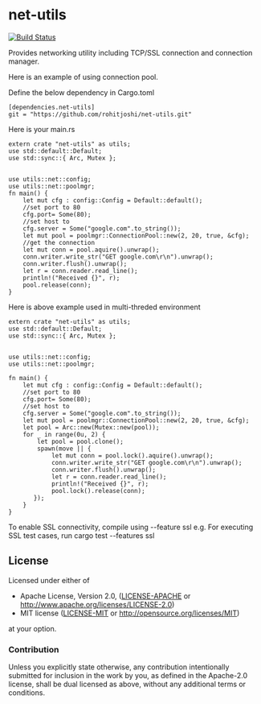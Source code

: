net-utils
=========


[![Build Status](https://travis-ci.org/rohitjoshi/net-utils.svg?branch=master)](https://travis-ci.org/rohitjoshi/net-utils)


Provides networking utility including TCP/SSL connection and connection manager.

Here is an example of using connection pool.

Define the below dependency in Cargo.toml

    [dependencies.net-utils]
    git = "https://github.com/rohitjoshi/net-utils.git"

Here is your main.rs

    extern crate "net-utils" as utils;
    use std::default::Default;
    use std::sync::{ Arc, Mutex };


    use utils::net::config;
    use utils::net::poolmgr;
    fn main() {
        let mut cfg : config::Config = Default::default();
        //set port to 80
        cfg.port= Some(80);
        //set host to
        cfg.server = Some("google.com".to_string());
        let mut pool = poolmgr::ConnectionPool::new(2, 20, true, &cfg);
        //get the connection
        let mut conn = pool.aquire().unwrap();
        conn.writer.write_str("GET google.com\r\n").unwrap();
        conn.writer.flush().unwrap();
        let r = conn.reader.read_line();
        println!("Received {}", r);
        pool.release(conn);
    }

Here is above example used in multi-threded environment


    extern crate "net-utils" as utils;
    use std::default::Default;
    use std::sync::{ Arc, Mutex };


    use utils::net::config;
    use utils::net::poolmgr;

    fn main() {
        let mut cfg : config::Config = Default::default();
        //set port to 80
        cfg.port= Some(80);
        //set host to
        cfg.server = Some("google.com".to_string());
        let mut pool = poolmgr::ConnectionPool::new(2, 20, true, &cfg);
        let pool = Arc::new(Mutex::new(pool));
        for _ in range(0u, 2) {
            let pool = pool.clone();
            spawn(move || {
                let mut conn = pool.lock().aquire().unwrap();
                conn.writer.write_str("GET google.com\r\n").unwrap();
                conn.writer.flush().unwrap();
                let r = conn.reader.read_line();
                println!("Received {}", r);
                pool.lock().release(conn);
           });
        }
    }

To enable SSL connectivity,  compile using --feature ssl
e.g.  For executing SSL test cases, run
    cargo test --features ssl
    
    
## License

Licensed under either of

 * Apache License, Version 2.0, ([LICENSE-APACHE](LICENSE-APACHE) or http://www.apache.org/licenses/LICENSE-2.0)
 * MIT license ([LICENSE-MIT](LICENSE-MIT) or http://opensource.org/licenses/MIT)

at your option.

### Contribution

Unless you explicitly state otherwise, any contribution intentionally submitted
for inclusion in the work by you, as defined in the Apache-2.0 license, shall be dual licensed as above, without any
additional terms or conditions.

